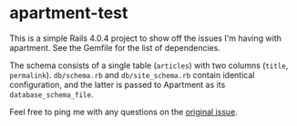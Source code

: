 # apartment-test

This is a simple Rails 4.0.4 project to show off the issues I'm having with apartment. See the Gemfile for the list of dependencies.

The schema consists of a single table (`articles`) with two columns (`title`, `permalink`). `db/schema.rb` and `db/site_schema.rb` contain identical configuration, and the latter is passed to Apartment as its `database_schema_file`.

Feel free to ping me with any questions on the [original issue](https://github.com/influitive/apartment/issues/127).
